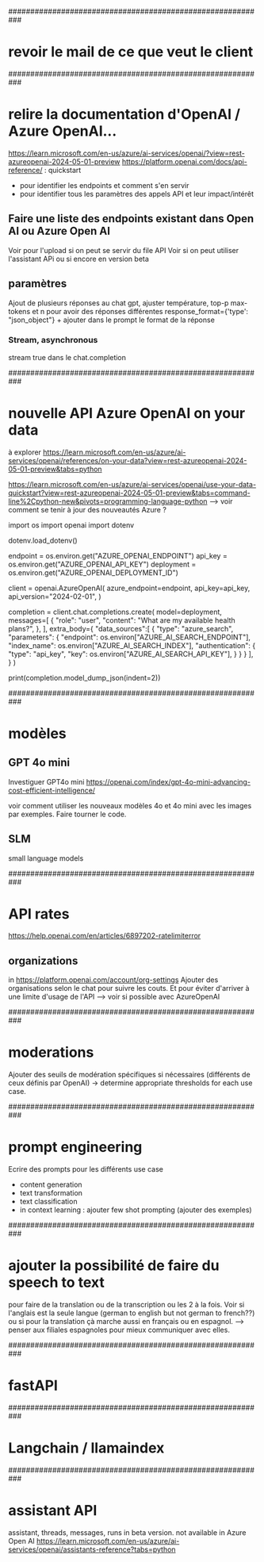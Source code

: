 ###########################################################
# revoir le mail de ce que veut le client


###########################################################
# relire la documentation d'OpenAI / Azure OpenAI...

https://learn.microsoft.com/en-us/azure/ai-services/openai/?view=rest-azureopenai-2024-05-01-preview 
https://platform.openai.com/docs/api-reference/ : quickstart
- pour identifier les endpoints et comment s'en servir
- pour identifier tous les paramètres des appels API et leur impact/intérêt

## Faire une liste des endpoints existant dans Open AI ou Azure Open AI 
Voir pour l'upload si on peut se servir du file API
Voir si on peut utiliser l'assistant APi ou si encore en version beta

## paramètres
Ajout de plusieurs réponses au chat gpt, 
ajuster température, top-p max-tokens et n pour avoir des réponses différentes
response_format={'type': "json_object"} + ajouter dans le prompt le format de la réponse

### Stream, asynchronous
stream true dans le chat.completion



###########################################################
# nouvelle API Azure OpenAI on your data
à explorer
https://learn.microsoft.com/en-us/azure/ai-services/openai/references/on-your-data?view=rest-azureopenai-2024-05-01-preview&tabs=python 

https://learn.microsoft.com/en-us/azure/ai-services/openai/use-your-data-quickstart?view=rest-azureopenai-2024-05-01-preview&tabs=command-line%2Cpython-new&pivots=programming-language-python 
--> voir comment se tenir à jour des nouveautés Azure ?

import os
import openai
import dotenv

dotenv.load_dotenv()

endpoint = os.environ.get("AZURE_OPENAI_ENDPOINT")
api_key = os.environ.get("AZURE_OPENAI_API_KEY")
deployment = os.environ.get("AZURE_OPENAI_DEPLOYMENT_ID")

client = openai.AzureOpenAI(
    azure_endpoint=endpoint,
    api_key=api_key,
    api_version="2024-02-01",
)

completion = client.chat.completions.create(
    model=deployment,
    messages=[
        {
            "role": "user",
            "content": "What are my available health plans?",
        },
    ],
    extra_body={
        "data_sources":[
            {
                "type": "azure_search",
                "parameters": {
                    "endpoint": os.environ["AZURE_AI_SEARCH_ENDPOINT"],
                    "index_name": os.environ["AZURE_AI_SEARCH_INDEX"],
                    "authentication": {
                        "type": "api_key",
                        "key": os.environ["AZURE_AI_SEARCH_API_KEY"],
                    }
                }
            }
        ],
    }
)

print(completion.model_dump_json(indent=2))

###########################################################
# modèles 

## GPT 4o mini
Investiguer GPT4o mini
https://openai.com/index/gpt-4o-mini-advancing-cost-efficient-intelligence/ 

voir comment utiliser les nouveaux modèles 4o et 4o mini avec les images par exemples. Faire tourner le code.

## SLM
small language models



###########################################################
# API rates

https://help.openai.com/en/articles/6897202-ratelimiterror 

## organizations 
in https://platform.openai.com/account/org-settings
Ajouter des organisations selon le chat pour suivre les couts. Et pour éviter d'arriver à une limite d'usage de l'API
--> voir si possible avec AzureOpenAI


###########################################################
# moderations
Ajouter des seuils de modération spécifiques si nécessaires (différents de ceux définis par OpenAI) -> determine appropriate thresholds for each use case. 


###########################################################
# prompt engineering
Ecrire des prompts pour les différents use case
- content generation
- text transformation
- text classification
- in context learning : ajouter few shot prompting (ajouter des exemples)


###########################################################
# ajouter la possibilité de faire du speech to text
pour faire de la translation ou de la transcription ou les 2 à la fois. Voir si l'anglais est la seule langue (german to english but not german to french??) ou si pour la translation çà marche aussi en français ou en espagnol.
--> penser aux filiales espagnoles pour mieux communiquer avec elles. 


###########################################################
# fastAPI


###########################################################
# Langchain / llamaindex


###########################################################
# assistant API
assistant, threads, messages, runs
in beta version. not available in Azure Open AI
https://learn.microsoft.com/en-us/azure/ai-services/openai/assistants-reference?tabs=python 
